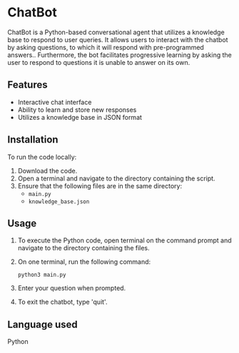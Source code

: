 # ChatBot

ChatBot is a Python-based conversational agent that utilizes a knowledge base to respond to user queries. It allows users to interact with the chatbot by asking questions, to which it will respond with pre-programmed answers.. Furthermore, the bot facilitates progressive learning by asking the user to respond to questions it is unable to answer on its own.

## Features

- Interactive chat interface
- Ability to learn and store new responses
- Utilizes a knowledge base in JSON format

## Installation

To run the code locally:

1. Download the code.
2. Open a terminal and navigate to the directory containing the script.
3. Ensure that the following files are in the same directory:
   - `main.py`
   - `knowledge_base.json`

## Usage

1. To execute the Python code, open terminal on the command prompt and navigate to the directory containing the files.

2. On one terminal, run the following command:
    ```
    python3 main.py
    ```

3. Enter your question when prompted.

4. To exit the chatbot, type 'quit'.

## Language used

Python
